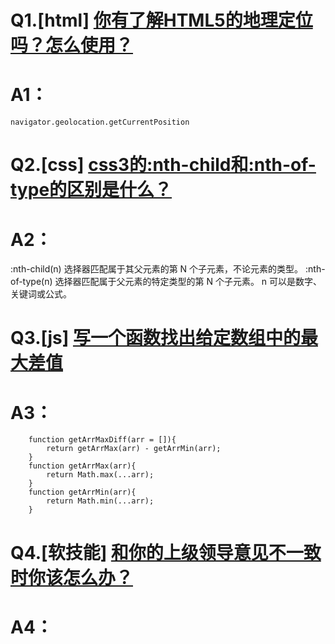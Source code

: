 # Q1.[html] [你有了解HTML5的地理定位吗？怎么使用？](https://github.com/haizlin/fe-interview/issues/211)
# A1：
`navigator.geolocation.getCurrentPosition`

# Q2.[css] [css3的:nth-child和:nth-of-type的区别是什么？](https://github.com/haizlin/fe-interview/issues/212)
# A2：
:nth-child(n) 选择器匹配属于其父元素的第 N 个子元素，不论元素的类型。
:nth-of-type(n) 选择器匹配属于父元素的特定类型的第 N 个子元素。
n 可以是数字、关键词或公式。

# Q3.[js] [写一个函数找出给定数组中的最大差值](https://github.com/haizlin/fe-interview/issues/213)
# A3：
```
    function getArrMaxDiff(arr = []){
        return getArrMax(arr) - getArrMin(arr);
    }
    function getArrMax(arr){
        return Math.max(...arr);
    }
    function getArrMin(arr){
        return Math.min(...arr);
    }
```

# Q4.[软技能] [和你的上级领导意见不一致时你该怎么办？](https://github.com/haizlin/fe-interview/issues/214)
# A4：


